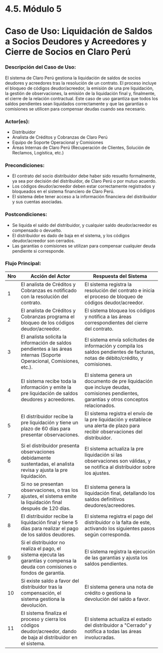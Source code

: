 # 4.5. Módulo 5

# Caso de Uso: Liquidación de Saldos a Socios Deudores y Acreedores y Cierre de Socios en Claro Perú

### Descripción del Caso de Uso:
El sistema de Claro Perú gestiona la liquidación de saldos de socios deudores y acreedores tras la resolución de un contrato. El proceso incluye el bloqueo de códigos deudor/acreedor, la emisión de una pre liquidación, la gestión de observaciones, la emisión de la liquidación final y, finalmente, el cierre de la relación contractual. Este caso de uso garantiza que todos los saldos pendientes sean liquidados correctamente y que las garantías o comisiones se utilicen para compensar deudas cuando sea necesario.

### Actor(es):
- Distribuidor
- Analista de Créditos y Cobranzas de Claro Perú
- Equipo de Soporte Operacional y Comisiones
- Áreas Internas de Claro Perú (Recuperación de Clientes, Solución de Reclamos, Logística, etc.)

### Precondiciones:
- El contrato del socio distribuidor debe haber sido resuelto formalmente, ya sea por decisión del distribuidor, de Claro Perú o por mutuo acuerdo.
- Los códigos deudor/acreedor deben estar correctamente registrados y bloqueados en el sistema financiero de Claro Perú.
- El sistema debe tener acceso a la información financiera del distribuidor y sus cuentas asociadas.

### Postcondiciones:
- Se liquida el saldo del distribuidor, y cualquier saldo deudor/acreedor es compensado o devuelto.
- El distribuidor es dado de baja en el sistema, y los códigos deudor/acreedor son cerrados.
- Las garantías o comisiones se utilizan para compensar cualquier deuda pendiente si corresponde.

### Flujo Principal:

| Nro | Acción del Actor | Respuesta del Sistema |
|-----|------------------|-----------------------|
| 1   | El analista de Créditos y Cobranzas es notificado con la resolución del contrato. | El sistema registra la resolución del contrato e inicia el proceso de bloqueo de códigos deudor/acreedor. |
| 2   | El analista de Créditos y Cobranzas programa el bloqueo de los códigos deudor/acreedor. | El sistema bloquea los códigos y notifica a las áreas correspondientes del cierre del contrato. |
| 3   | El analista solicita la información de saldos pendientes a las áreas internas (Soporte Operacional, Comisiones, etc.). | El sistema envía solicitudes de información y compila los saldos pendientes de facturas, notas de débito/crédito, y comisiones. |
| 4   | El sistema recibe toda la información y emite la pre liquidación de saldos deudores y acreedores. | El sistema genera un documento de pre liquidación que incluye deudas, comisiones pendientes, garantías y otros conceptos relacionados. |
| 5   | El distribuidor recibe la pre liquidación y tiene un plazo de 60 días para presentar observaciones. | El sistema registra el envío de la pre liquidación y establece una alerta de plazo para recibir observaciones del distribuidor. |
| 6   | Si el distribuidor presenta observaciones debidamente sustentadas, el analista revisa y ajusta la pre liquidación. | El sistema actualiza la pre liquidación si las observaciones son válidas, y se notifica al distribuidor sobre los ajustes. |
| 7   | Si no se presentan observaciones, o tras los ajustes, el sistema emite la liquidación final después de 120 días. | El sistema genera la liquidación final, detallando los saldos definitivos deudores/acreedores. |
| 8   | El distribuidor recibe la liquidación final y tiene 5 días para realizar el pago de los saldos deudores. | El sistema registra el pago del distribuidor o la falta de este, activando los siguientes pasos según corresponda. |
| 9   | Si el distribuidor no realiza el pago, el sistema ejecuta las garantías y compensa la deuda con comisiones o fondos de garantía. | El sistema registra la ejecución de las garantías y ajusta los saldos pendientes. |
| 10  | Si existe saldo a favor del distribuidor tras la compensación, el sistema gestiona la devolución. | El sistema genera una nota de crédito o gestiona la devolución del saldo a favor. |
| 11  | El sistema finaliza el proceso y cierra los códigos deudor/acreedor, dando de baja al distribuidor en el sistema. | El sistema actualiza el estado del distribuidor a "Cerrado" y notifica a todas las áreas involucradas. |